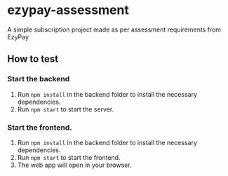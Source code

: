 # ezypay-assessment
A simple subscription project made as per assessment requirements from EzyPay

## How to test

### Start the backend
1. Run `npm install` in the backend folder to install the necessary dependencies.
2. Run `npm start` to start the server.
 
### Start the frontend.
1. Run `npm install` in the backend folder to install the necessary dependencies.
2. Run `npm start` to start the frontend.
3. The web app will open in your browser.
